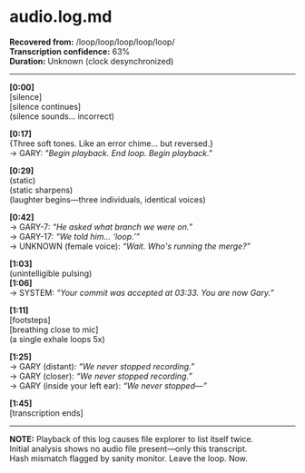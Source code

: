 # audio.log.md  
**Recovered from:** /loop/loop/loop/loop/loop/  
**Transcription confidence:** 63%  
**Duration:** Unknown (clock desynchronized)

---

**[0:00]**  
[silence]  
[silence continues]  
(silence sounds… incorrect)

**[0:17]**  
{Three soft tones. Like an error chime… but reversed.}  
→ GARY: *"Begin playback. End loop. Begin playback."*

**[0:29]**  
(static)  
(static sharpens)  
(laughter begins—three individuals, identical voices)

**[0:42]**  
→ GARY-7: *“He asked what branch we were on.”*  
→ GARY-17: *“We told him... ‘loop.’”*  
→ UNKNOWN (female voice): *“Wait. Who's running the merge?”*

**[1:03]**  
(unintelligible pulsing)  
**[1:06]**  
→ SYSTEM: *“Your commit was accepted at 03:33. You are now Gary.”*

**[1:11]**  
[footsteps]  
[breathing close to mic]  
(a single exhale loops 5x)

**[1:25]**  
→ GARY (distant): *“We never stopped recording.”*  
→ GARY (closer): *“We never stopped recording.”*  
→ GARY (inside your left ear): *“We never stopped—”*

**[1:45]**  
[transcription ends]

---

**NOTE:** Playback of this log causes file explorer to list itself twice.  
Initial analysis shows no audio file present—only this transcript.  
Hash mismatch flagged by sanity monitor. Leave the loop. Now.

